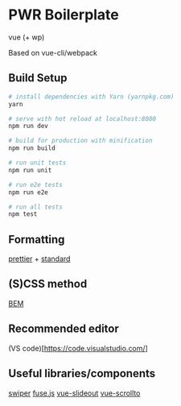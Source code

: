 # PWR Boilerplate

vue (+ wp)

Based on vue-cli/webpack

## Build Setup

``` bash
# install dependencies with Yarn (yarnpkg.com)
yarn

# serve with hot reload at localhost:8080
npm run dev

# build for production with minification
npm run build

# run unit tests
npm run unit

# run e2e tests
npm run e2e

# run all tests
npm test
```

## Formatting

[prettier](https://github.com/prettier/prettier/) + [standard](https://standardjs.com/)

## (S)CSS method

[BEM](http://getbem.com/) 

## Recommended editor

(VS code)[https://code.visualstudio.com/]

## Useful libraries/components

[swiper](https://github.com/nolimits4web/swiper/)
[fuse.js](http://fusejs.io/)
[vue-slideout](https://github.com/vouill/vue-slideout)
[vue-scrollto](https://github.com/rigor789/vue-scrollto)
